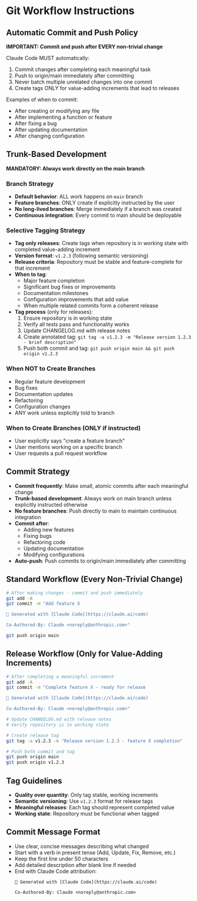 # Git Workflow Instructions

## Automatic Commit and Push Policy

**IMPORTANT: Commit and push after EVERY non-trivial change**

Claude Code MUST automatically:
1. Commit changes after completing each meaningful task
2. Push to origin/main immediately after committing
3. Never batch multiple unrelated changes into one commit
4. Create tags ONLY for value-adding increments that lead to releases

Examples of when to commit:
- After creating or modifying any file
- After implementing a function or feature
- After fixing a bug
- After updating documentation
- After changing configuration

## Trunk-Based Development

**MANDATORY: Always work directly on the main branch**

### Branch Strategy
- **Default behavior**: ALL work happens on `main` branch
- **Feature branches**: ONLY create if explicitly instructed by the user
- **No long-lived branches**: Merge immediately if a branch was created
- **Continuous integration**: Every commit to main should be deployable

### Selective Tagging Strategy
- **Tag only releases**: Create tags when repository is in working state with completed value-adding increment
- **Version format**: `v1.2.3` (following semantic versioning)
- **Release criteria**: Repository must be stable and feature-complete for that increment
- **When to tag**:
  - Major feature completion
  - Significant bug fixes or improvements
  - Documentation milestones
  - Configuration improvements that add value
  - When multiple related commits form a coherent release
- **Tag process** (only for releases):
  1. Ensure repository is in working state
  2. Verify all tests pass and functionality works
  3. Update CHANGELOG.md with release notes
  4. Create annotated tag: `git tag -a v1.2.3 -m "Release version 1.2.3 - brief description"`
  5. Push both commit and tag: `git push origin main && git push origin v1.2.3`

### When NOT to Create Branches
- Regular feature development
- Bug fixes
- Documentation updates
- Refactoring
- Configuration changes
- ANY work unless explicitly told to branch

### When to Create Branches (ONLY if instructed)
- User explicitly says "create a feature branch"
- User mentions working on a specific branch
- User requests a pull request workflow

## Commit Strategy
- **Commit frequently**: Make small, atomic commits after each meaningful change
- **Trunk-based development**: Always work on main branch unless explicitly instructed otherwise
- **No feature branches**: Push directly to main to maintain continuous integration
- **Commit after**: 
  - Adding new features
  - Fixing bugs
  - Refactoring code
  - Updating documentation
  - Modifying configurations
- **Auto-push**: Push commits to origin/main immediately after committing

## Standard Workflow (Every Non-Trivial Change)
```bash
# After making changes - commit and push immediately
git add -A
git commit -m "Add feature X

🤖 Generated with [Claude Code](https://claude.ai/code)

Co-Authored-By: Claude <noreply@anthropic.com>"

git push origin main
```

## Release Workflow (Only for Value-Adding Increments)
```bash
# After completing a meaningful increment
git add -A
git commit -m "Complete feature X - ready for release

🤖 Generated with [Claude Code](https://claude.ai/code)

Co-Authored-By: Claude <noreply@anthropic.com>"

# Update CHANGELOG.md with release notes
# Verify repository is in working state

# Create release tag
git tag -a v1.2.3 -m "Release version 1.2.3 - feature X completion"

# Push both commit and tag
git push origin main
git push origin v1.2.3
```

## Tag Guidelines
- **Quality over quantity**: Only tag stable, working increments
- **Semantic versioning**: Use `v1.2.3` format for release tags
- **Meaningful releases**: Each tag should represent completed value
- **Working state**: Repository must be functional when tagged

## Commit Message Format
- Use clear, concise messages describing what changed
- Start with a verb in present tense (Add, Update, Fix, Remove, etc.)
- Keep the first line under 50 characters
- Add detailed description after blank line if needed
- End with Claude Code attribution:
  ```
  🤖 Generated with [Claude Code](https://claude.ai/code)
  
  Co-Authored-By: Claude <noreply@anthropic.com>
  ```
